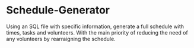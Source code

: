 # Schedule-Generator
Using an SQL file with specific information, generate a full schedule with times, tasks and volunteers. With the main priority of reducing the need of any volunteers by rearraigning the schedule.
